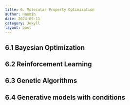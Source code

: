 ```yaml
---
title: 6. Molecular Property Optimization
author: Haomin
date: 2024-09-11
category: Jekyll
layout: post
---
```


6.1 Bayesian Optimization
-------------

6.2 Reinforcement Learning
-------------

6.3 Genetic Algorithms
-------------

6.4 Generative models with conditions
-------------
